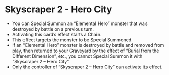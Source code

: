 # Skyscraper 2 - Hero City

*   You can Special Summon an “Elemental Hero” monster that was destroyed by battle on a previous turn.
*   Activating this card’s effect starts a Chain.
*   This effect targets the monster to be Special Summoned.
*   If an “Elemental Hero” monster is destroyed by battle and removed from play, then returned to your Graveyard by the effect of “Burial from the Different Dimension”, etc., you cannot Special Summon it with “Skyscraper 2 – Hero City”.
*   Only the controller of “Skyscraper 2 – Hero City” can activate its effect.
